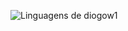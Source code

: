 <img src="https://github-readme-stats.vercel.app/api/top-langs/?username=diogow1&theme=github_dark&langs_count=8&custom_title=Languages&title_color=FFFFFF&text__color=FFFFFF&layout=compact&hide=jupyter%20notebook,portugol&exclude_repo=Portfolio-DS&card_width=320" alt="Linguagens de diogow1" align="left" /><br>

